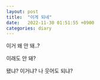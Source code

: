 ```yaml
---
layout: post
title:  "이게 되네"
date:   2022-11-30 01:51:55 +0900
categories: diary
---
```

이거 왜 안 돼..?

이래도 안 돼?

됐냐?
이거냐?
나 웃어도 되냐?